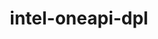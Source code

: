 ---
title: "intel-oneapi-dpl"
layout: cache
categories: [package, develop-2024-12-01]
meta: {"versions": ["2022.7.1"], "compilers": ["oneapi@=2024.2.1"], "oss": ["ubuntu22.04"], "platforms": ["linux"], "targets": ["x86_64_v3"], "stacks": ["e4s-oneapi", "root"], "num_specs": 1, "num_specs_by_stack": {"e4s-oneapi": 1, "root": 1}}
spec_details: [{"hash": "f6l3f6qd4f6zb6igrrxsxuwm6zqa25su", "compiler": "oneapi@=2024.2.1", "versions": ["2022.7.1"], "os": "ubuntu22.04", "platform": "linux", "target": "x86_64_v3", "variants": ["build_system=generic", "+envmods"], "stacks": ["e4s-oneapi", "root"], "size": "-", "tarball": "https://binaries.spack.io/develop-2024-12-01/build_cache/linux-ubuntu22.04-x86_64_v3/oneapi-2024.2.1/intel-oneapi-dpl-2022.7.1/linux-ubuntu22.04-x86_64_v3-oneapi-2024.2.1-intel-oneapi-dpl-2022.7.1-f6l3f6qd4f6zb6igrrxsxuwm6zqa25su.spack"}]
---